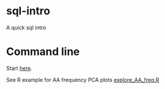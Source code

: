 # sql-intro
A quick sql intro

# Command line

Start [here](CommandLine_duckdb.md).

See R example for AA frequency PCA plots [explore_AA_freq.R](R-core/explore_AA_freq.R)
